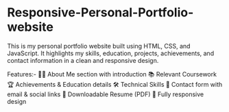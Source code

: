 # Responsive-Personal-Portfolio-website
This is my personal portfolio website built using HTML, CSS, and JavaScript. It highlights my skills, education, projects, achievements, and contact information in a clean and responsive design.

Features:-
  🧑‍💻 About Me section with introduction
  📚 Relevant Coursework
  🏆 Achievements & Education details
  🛠️ Technical Skills
  📩 Contact form with email & social links
  📄 Downloadable Resume (PDF)
  📱 Fully responsive design
